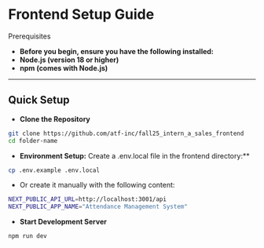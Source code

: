 # Frontend Setup Guide

Prerequisites

- **Before you begin, ensure you have the following installed:**
- **Node.js (version 18 or higher)**
- **npm (comes with Node.js)**

---

## Quick Setup

- **Clone the Repository**

```bash
git clone https://github.com/atf-inc/fall25_intern_a_sales_frontend
cd folder-name
```

- **Environment Setup:** Create a .env.local file in the frontend directory:\*\*

```bash
cp .env.example .env.local
```

- Or create it manually with the following content:

```bash
NEXT_PUBLIC_API_URL=http://localhost:3001/api
NEXT_PUBLIC_APP_NAME="Attendance Management System"
```

- **Start Development Server**

```bash
npm run dev
```

